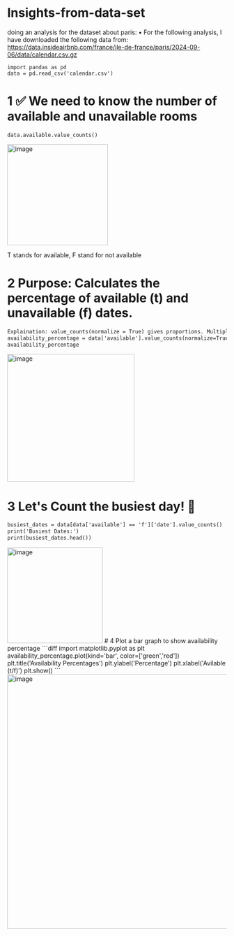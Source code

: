 # Insights-from-data-set
doing an analysis for the dataset about paris:
•⁠  ⁠For the following analysis, I have downloaded the following data from: https://data.insideairbnb.com/france/ile-de-france/paris/2024-09-06/data/calendar.csv.gz
```
import pandas as pd
data = pd.read_csv('calendar.csv')
```
# 1 :white_check_mark: We need to know the number of available and unavailable rooms
```
data.available.value_counts()
```
<img width="231" alt="image" src="https://github.com/user-attachments/assets/0741d05b-6e0e-4445-976a-4dbe100e6e18" />

T stands for available, F stand for not available

# 2 Purpose: Calculates the percentage of available (t) and unavailable (f) dates.
```diff
Explaination: value_counts(normalize = True) gives proportions. Multiplying 100 converts the proportions into percentage
availability_percentage = data['available'].value_counts(normalize=True) * 100
availability_percentage
```
<img width="292" alt="image" src="https://github.com/user-attachments/assets/d50f1300-6f9b-4f54-8dde-46a0f2489e2d" />

# 3 Let's Count the busiest day! :triangular_flag_on_post:
```diff
busiest_dates = data[data['available'] == 'f']['date'].value_counts()
print('Busiest Dates:')
print(busiest_dates.head())
```
<img width="219" alt="image" src="https://github.com/user-attachments/assets/c7a61fa5-969f-4a8f-ac60-5914a5d05e72" />
# 4 Plot a bar graph to show availability percentage
```diff
import matplotlib.pyplot as plt
availability_percentage.plot(kind='bar', color=['green','red'])
plt.title('Availability Percentages')
plt.ylabel('Percentage')
plt.xlabel('Avilable (t/f)')
plt.show()
```
<img width="583" alt="image" src="https://github.com/user-attachments/assets/95f033b1-14dd-4ce7-97ca-7709ab838a0b" />


